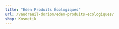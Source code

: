```yaml
---
title: "Éden Produits Écologiques"
url: /vaudreuil-dorion/eden-produits-ecologiques/
shop: Kosmetik
---
```

